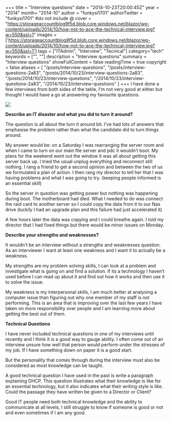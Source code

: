 +++
title = "Interview questions"
date = "2014-10-23T20:00:45Z"
year = "2014"
month= "2014-10"
author = "funkysi1701"
authorTwitter = "funkysi1701" #do not include @
cover = "https://storageaccountblog9f5d.blob.core.windows.net/blazor/wp-content/uploads/2014/10/how-not-to-ace-the-technical-interview.jpg?w=550&ssl=1"
images = ['https://storageaccountblog9f5d.blob.core.windows.net/blazor/wp-content/uploads/2014/10/how-not-to-ace-the-technical-interview.jpg?w=550&ssl=1']
tags = ["ITAdmin", "Interview", "Tecnical"]
category="tech"
keywords = ["", ""]
description = "Interview questions"
summary = "Interview questions"
showFullContent = false
readingTime = true
copyright = false
aliases = [
    "/posts/interview-questions",
    "/posts/interview-questions-2a83",
    "/posts/2014/10/23/interview-questions-2a83",
    "/posts/2014/10/23/interview-questions",
    "/2014/10/23/interview-questions-2a83",
    "/2014/10/23/interview-questions"
]
+++
I have done a few interviews from both sides of the table, I’m not very good at either but thought I would have a go at answering my favourite questions.

![](https://storageaccountblog9f5d.blob.core.windows.net/blazor/wp-content/uploads/2014/10/how-not-to-ace-the-technical-interview.jpg?w=550&ssl=1)

**Describe an IT disaster and what you did to turn it around?**

The question is all about the turn it around bit. I’ve had lots of answers that emphasise the problem rather than what the candidate did to turn things around.

My answer would be: on a Saturday I was rearranging the server room and when I came to turn on our main file server and pdc it wouldn’t boot. My plans for the weekend went out the window it was all about getting this server back up. I tried the usual unplug everything and reconnect still nothing. I rang a friend to get a second opinion and between the two of us we formulated a plan of action. I then rang my director to tell her that I was having problems and what I was going to try. (keeping people informed is an essential skill)

So the server in question was getting power but nothing was happening during boot. The motherboard had died. What I needed to do was connect the raid card to another server so I could copy the data from it to our Nas drive (luckily I had an upgrade plan and this failure had just accelerated it)

A few hours later the data was copying and I could breathe again. I told my director that I had fixed things but there would be minor issues on Monday.

**Describe your strengths and weaknesses?**

It wouldn’t be an interview without a strengths and weaknesses question. As an interviewer I want at least one weakness and I want it to actually be a weakness.

My strengths are my problem solving skills, I can look at a problem and investigate what is going on and find a solution. If its a technology I haven’t used before I can read up about it and find out how it works and then use it to solve the issue.

My weakness is my interpersonal skills, I am much better at analysing a computer issue than figuring out why one member of my staff is not performing. This is an area that is improving over the last few years I have taken on more responsibility over people and I am learning more about getting the best out of them.

**Technical Questions**

I have never included technical questions in one of my interviews until recently and I think it is a good way to gauge ability. I often come out of an interview unsure how well that person would perform under the stresses of my job. If I have something down on paper it is a good start.

But the personality that comes through during the interview must also be considered as most knowledge can be taught.

A good technical question I have used in the past is write a paragraph explaining DHCP. This question illustrates what their knowledge is like for an essential technology, but it also indicates what their writing style is like. Could the passage they have written be given to a Director or Client?

Good IT people need both technical knowledge and the ability to communicate at all levels, I still struggle to know if someone is good or not and even sometimes if I am any good.